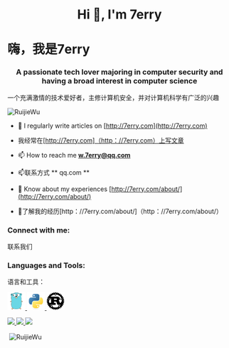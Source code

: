 <h1 align="center">Hi 👋, I'm 7erry</h1>
<h1 align=“center”>嗨，我是7erry</h1>
<h3 align="center">A passionate tech lover majoring in computer security and having a broad interest in computer science</h3>
一个充满激情的技术爱好者，主修计算机安全，并对计算机科学有广泛的兴趣


<p align="left"> <img src="https://komarev.com/ghpvc/?username=RuijieWu&label=Profile%20views&color=0e75b6&style=flat" alt="RuijieWu" /> </p>



- 📝 I regularly write articles on [http://7erry.com](http://7erry.com)
- 我经常在[http://7erry.com]（http：//7erry.com）上写文章

- 📫 How to reach me **w.7erry@qq.com**
- 📫联系方式 ** qq.com **

- 📄 Know about my experiences [http://7erry.com/about/](http://7erry.com/about/)
- 📄了解我的经历[http：//7erry.com/about/]（http：//7erry.com/about/）

<h3 align="left">Connect with me:</h3>
联系我们

<p align="left">
</p>

<h3 align="left">Languages and Tools:</h3>
语言和工具：

<p align="left"> <a href="https://golang.org" target="_blank" rel="noreferrer"> <img src="https://raw.githubusercontent.com/devicons/devicon/master/icons/go/go-original.svg" alt="go" width="40" height="40"/> </a> <a href="https://www.python.org" target="_blank" rel="noreferrer"> <img src="https://raw.githubusercontent.com/devicons/devicon/master/icons/python/python-original.svg" alt="python" width="40" height="40"/> </a> <a href="https://www.rust-lang.org" target="_blank" rel="noreferrer"> <img src="https://raw.githubusercontent.com/devicons/devicon/master/icons/rust/rust-plain.svg" alt="rust" width="40" height="40"/> </a> </p>
<p align=“left”> <a href=”https://golang.org“target="_blank”rel=“noberrer”> <img src=”https://raw.githubusercontent.com/devicons/devicon/master/icons/go/go-original.svg“alt=“go”width=“40”height=“40”/> </a> <a href=”https://www.python.org“target="_blank”rel=“noberrer”> <img src=”https://raw.githubusercontent.com/devicons/devicon/master/icons/python/python-original.svg“alt=“python”width=“40”height=“40”/> </a> <a href=”https://www.rust-lang.org“target="_blank”rel=“noreferrer”> <img src=”https://raw.githubusercontent.com/devicons/devicon/master/icons/rust/rust-plain.svg“alt=“rust”width=“40”height=“40”/> </a> </p>

<p>&nbsp;<img align="center" src="https://github-readme-stats.vercel.app/api?username=RuijieWu&show_icons=true&locale=en" alt="RuijieWu" /></p>

